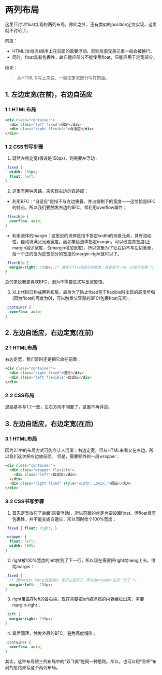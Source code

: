 # 两列布局

这里只讨论float实现的两列布局。除此之外，还有类似的position定位实现，这里就不讨论了。

前提：
- HTML(文档流)顺序上在前面的需要浮动，否则后面兄弟元素一般会被换行。
- 同时，float具有包裹性，故自适应部分不能使用float，只能应用于定宽部分。

结论：
> 从HTML书写上来说，一般把定宽部分写在前面。

## 1. 左边定宽(在前)，右边自适应

### 1.1 HTML布局
```html
<div class="container">
  <div class="left fixed">固定</div>
  <div class="right flexible">自适应</div>
</div>
```

### 1.2 CSS书写步骤
1. 既然左侧定宽(假设是150px)，则需要左浮动：
```css
.fixed {
  width: 150px;
  float: left;
}
```

2. 这里有两种思路，来实现右边的自适应：
- 利用BFC：“自适应”是指不与左边重叠，并占据剩下的宽度——这恰恰是BFC的特点。所以我们要触发右边的BFC，常利用overflow属性：
```css
.flexible {
  overflow: auto;
}
```
- 利用流体的margin：这里说的流体是指不指定width的块级元素，具有流动性，自动填满父元素宽度。而如果给流体指定margin，可以改变其宽度(正margin减少宽度，负margin增加宽度)。所以这里为了让右边不与左边重叠，给一个正的值为定宽部分的宽度的margin-right就可以了。
```css
.flexible {
  margin-right: 150px; /* 值等于fixed部分的宽度；或者更大一点，以留点空隙 */
}
```
总的来说我更喜欢BFC，因为不需要显式写出宽度值。

3. 以上代码已构成两列布局，最后为了防止fixed高于flexible时出现的高度坍塌(因为float的高度为0)，可以触发父容器的BFC(包裹float元素)：
```css
.container {
  overflow: auto;
}
```

## 2. 左边自适应，右边定宽(在前)

### 2.1 HTML布局
右边定宽，我们暂时还是把它放在前面：
```html
<div class="container">
  <div class="right fixed">固定</div>
  <div class="left flexible">自适应</div>
</div>
```

### 2.2 CSS布局
思路基本与1.2一致，左右方向不同罢了，这里不再详述。

## 3. 左边自适应，右边定宽(在后)

### 3.1 HTML布局
因为2.1中的布局方式可能会让人混淆：右边定宽，但从HTML来看又在左边。所以我们这次把左边放前面。
但是，需要额外的一层wrapper：

```html
<div class="container">
  <div class="wrapper flexible">
    <div class="left">自适应</div>
  </div>
  <div class="right fixed" style="width: 150px;">固定</div>
</div>
```

### 3.2 CSS书写步骤
1. 首先定宽放在了后面(需要浮动)，所以前面的肯定也要设置float。但float具有包裹性，并不能变成自适应，所以同时给个100%宽度：
```css
.fixed { float: right; }

.wrapper {
  float: left;
  width: 100%;
}
```

2. right被100%宽度的left推到了下一行，所以现在需要把right给neng上去。借助margin：
```css
.fixed {
  /* 使margin box总宽度为0，即不占空间了，所以与wrapper在同一行了 */
  margin-left: -150px;
}
```

3. right覆盖在left的最右端，现在需要把left被遮挡的内容给拉出来，需要margin-right：
```css
.left {
  margin-right: 150px;
}
```

4. 最后同理，触发外层的BFC，避免高度塌陷：
```css
.container {
  overflow: auto;
}
```

其实，这种布局跟三列布局中的“双飞翼”是同一种思路。所以，也可以用“圣杯”布局的思路来写这个两列布局。

